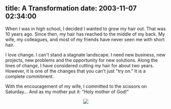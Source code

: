 title: A Transformation
date: 2003-11-07 02:34:00
---

When I was in high school, I decided I wanted to grow my hair out.  That was 10 years ago.  Since then, my hair has reached to the middle of my back.   My wife, my colleagues, and most of my friends have never seen me with short hair.

<p>I love change.  I can't stand a stagnate landscape.  I need new business, new projects, new problems and the opportunity for new solutions.  Along the lines of change, I have considered cutting my hair for about two years.  However, it is one of the changes that you can't just "try on."  It is a complete commitment.</p>

<p>With the encouragement of my wife, I committed to the scissors on Saturday...  And as my mother put it: "Holy mother of God!"</p>

<center>
<img src="http://www.omniti.com/~jesus/misc/transformation.jpg">
</center>
<br>
